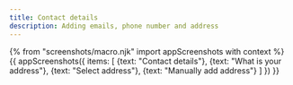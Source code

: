 ```yaml
---
title: Contact details
description: Adding emails, phone number and address
---
```

{% from "screenshots/macro.njk" import appScreenshots with context %}
{{ appScreenshots({
  items: [
    {text: "Contact details"},
    {text: "What is your address"},
    {text: "Select address"},
    {text: "Manually add address"}
  ]
}) }}
